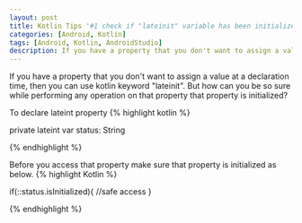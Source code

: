 ```yaml
---
layout: post
title: Kotlin Tips '#1 check if "lateinit" variable has been initialized'
categories: [Android, Kotlin]
tags: [Android, Kotlin, AndroidStudio]
description: If you have a property that you don't want to assign a value at a declaration time, then you can use kotlin keyword "lateinit". But how can you be so sure while performing any operation on that property that property is initialized or not?
---
```

If you have a property that you don't want to assign a value at a declaration time, then you can use kotlin keyword "lateinit". But how can you be so sure while performing any operation on that property that property is initialized?

To declare lateint property
{% highlight kotlin %}

private lateint var status: String

{% endhighlight %}

Before you access that property make sure that property is initialized as below.
{% highlight Kotlin %}

if(::status.isInitialized){
  //safe access
}

{% endhighlight %}
